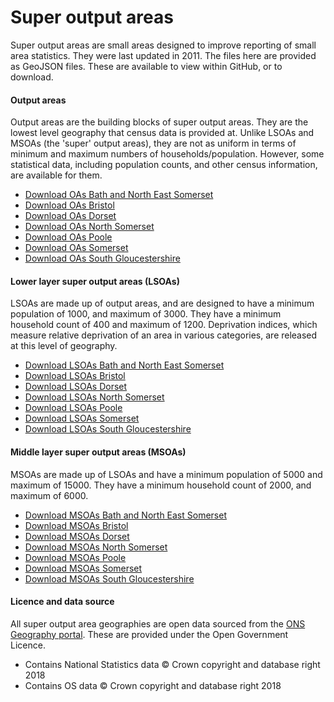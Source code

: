 Super output areas
==================

Super output areas are small areas designed to improve reporting of small area statistics. They were last updated in 2011. The files here are provided as GeoJSON files. These are available to view within GitHub, or to download.

#### Output areas

Output areas are the building blocks of super output areas. They are the lowest level geography that census data is provided at. Unlike LSOAs and MSOAs (the 'super' output areas), they are not as uniform in terms of minimum and maximum numbers of households/population. However, some statistical data, including population counts, and other census information, are available for them.

- [Download OAs Bath and North East Somerset](https://github.com/LibrariesWest/opendata/blob/master/geography/oas_banes.geojson)
- [Download OAs Bristol](https://github.com/LibrariesWest/opendata/blob/master/geography/oas_bristol.geojson)
- [Download OAs Dorset](https://github.com/LibrariesWest/opendata/blob/master/geography/oas_dorset.geojson)
- [Download OAs North Somerset](https://github.com/LibrariesWest/opendata/blob/master/geography/oas_northsomerset.geojson)
- [Download OAs Poole](https://github.com/LibrariesWest/opendata/blob/master/geography/oas_poole.geojson)
- [Download OAs Somerset](https://github.com/LibrariesWest/opendata/blob/master/geography/oas_somerset.geojson)
- [Download OAs South Gloucestershire](https://github.com/LibrariesWest/opendata/blob/master/geography/oas_southglos.geojson)

#### Lower layer super output areas (LSOAs)

LSOAs are made up of output areas, and are designed to have a minimum population of 1000, and maximum of 3000. They have a minimum household count of 400 and maximum of 1200. Deprivation indices, which measure relative deprivation of an area in various categories, are released at this level of geography.

- [Download LSOAs Bath and North East Somerset](https://github.com/LibrariesWest/opendata/blob/master/geography/lsoas_banes.geojson)
- [Download LSOAs Bristol](https://github.com/LibrariesWest/opendata/blob/master/geography/lsoas_bristol.geojson)
- [Download LSOAs Dorset](https://github.com/LibrariesWest/opendata/blob/master/geography/lsoas_dorset.geojson)
- [Download LSOAs North Somerset](https://github.com/LibrariesWest/opendata/blob/master/geography/lsoas_northsomerset.geojson)
- [Download LSOAs Poole](https://github.com/LibrariesWest/opendata/blob/master/geography/lsoas_poole.geojson)
- [Download LSOAs Somerset](https://github.com/LibrariesWest/opendata/blob/master/geography/lsoas_somerset.geojson)
- [Download LSOAs South Gloucestershire](https://github.com/LibrariesWest/opendata/blob/master/geography/lsoas_southglos.geojson)

#### Middle layer super output areas (MSOAs)

MSOAs are made up of LSOAs and have a minimum population of 5000 and maximum of 15000. They have a minimum household count of 2000, and maximum of 6000.

- [Download MSOAs Bath and North East Somerset](https://github.com/LibrariesWest/opendata/blob/master/geography/outputareas_banes.geojson)
- [Download MSOAs Bristol](https://github.com/LibrariesWest/opendata/blob/master/geography/msoas_bristol.geojson)
- [Download MSOAs Dorset](https://github.com/LibrariesWest/opendata/blob/master/geography/msoas_dorset.geojson)
- [Download MSOAs North Somerset](https://github.com/LibrariesWest/opendata/blob/master/geography/msoas_northsomerset.geojson)
- [Download MSOAs Poole](https://github.com/LibrariesWest/opendata/blob/master/geography/msoas_poole.geojson)
- [Download MSOAs Somerset](https://github.com/LibrariesWest/opendata/blob/master/geography/msoas_somerset.geojson)
- [Download MSOAs South Gloucestershire](https://github.com/LibrariesWest/opendata/blob/master/geography/msoas_southglos.geojson)

#### Licence and data source

All super output area geographies are open data sourced from the [ONS Geography portal](http://geoportal.statistics.gov.uk/). These are provided under the Open Government Licence.

- Contains National Statistics data © Crown copyright and database right 2018
- Contains OS data © Crown copyright and database right 2018
